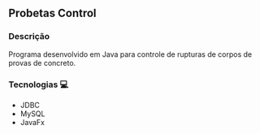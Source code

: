  ## Probetas Control
 
 ### Descrição

 Programa desenvolvido em Java para controle de rupturas de corpos de provas de concreto.

### Tecnologias 💻

- JDBC
- MySQL
- JavaFx
